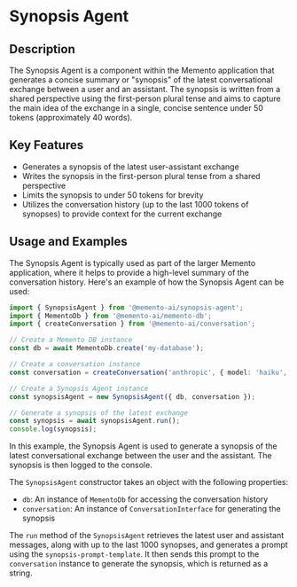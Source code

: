 # Synopsis Agent
## Description
The Synopsis Agent is a component within the Memento application that generates a concise summary or "synopsis" of the latest conversational exchange between a user and an assistant. The synopsis is written from a shared perspective using the first-person plural tense and aims to capture the main idea of the exchange in a single, concise sentence under 50 tokens (approximately 40 words).
## Key Features
- Generates a synopsis of the latest user-assistant exchange
- Writes the synopsis in the first-person plural tense from a shared perspective
- Limits the synopsis to under 50 tokens for brevity
- Utilizes the conversation history (up to the last 1000 tokens of synopses) to provide context for the current exchange
## Usage and Examples
The Synopsis Agent is typically used as part of the larger Memento application, where it helps to provide a high-level summary of the conversation history. Here's an example of how the Synopsis Agent can be used:

```typescript
import { SynopsisAgent } from '@memento-ai/synopsis-agent';
import { MementoDb } from '@memento-ai/memento-db';
import { createConversation } from '@memento-ai/conversation';

// Create a Memento DB instance
const db = await MementoDb.create('my-database');

// Create a conversation instance
const conversation = createConversation('anthropic', { model: 'haiku', temperature: 0.0, max_response_tokens: 70, logging: { name: 'synopsis' } });

// Create a Synopsis Agent instance
const synopsisAgent = new SynopsisAgent({ db, conversation });

// Generate a synopsis of the latest exchange
const synopsis = await synopsisAgent.run();
console.log(synopsis);
```

In this example, the Synopsis Agent is used to generate a synopsis of the latest conversational exchange between the user and the assistant. The synopsis is then logged to the console.

The `SynopsisAgent` constructor takes an object with the following properties:
- `db`: An instance of `MementoDb` for accessing the conversation history
- `conversation`: An instance of `ConversationInterface` for generating the synopsis

The `run` method of the `SynopsisAgent` retrieves the latest user and assistant messages, along with up to the last 1000 synopses, and generates a prompt using the `synopsis-prompt-template`. It then sends this prompt to the `conversation` instance to generate the synopsis, which is returned as a string.

